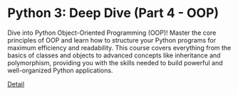 # Python 3: Deep Dive (Part 4 - OOP)

Dive into Python Object-Oriented Programming (OOP)! Master the core principles of OOP and learn how to structure your Python programs for maximum efficiency and readability. This course covers everything from the basics of classes and objects to advanced concepts like inheritance and polymorphism, providing you with the skills needed to build powerful and well-organized Python applications. 

[Detail](https://eduitfree.com/courses/python-3-deep-dive-part-4-oop)